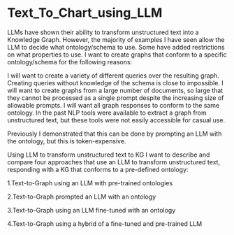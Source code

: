 # Text_To_Chart_using_LLM
LLMs have shown their ability to transform unstructured text into a Knowledge Graph. However, the majority of examples I have seen allow the LLM to decide what ontology/schema to use. Some have added restrictions on what properties to use. I want to create graphs that conform to a specific ontology/schema for the following reasons:

I will want to create a variety of different queries over the resulting graph. Creating queries without knowledge of the schema is close to impossible.
I will want to create graphs from a large number of documents, so large that they cannot be processed as a single prompt despite the increasing size of allowable prompts. I will want all graph responses to conform to the same ontology.
In the past NLP tools were available to extract a graph from unstructured text, but these tools were not easily accessible for casual use.

Previously I demonstrated that this can be done by prompting an LLM with the ontology, but this is token-expensive.

Using LLM to transform unstructured text to KG
I want to describe and compare four approaches that use an LLM to transform unstructured text, responding with a KG that conforms to a pre-defined ontology:

1.Text-to-Graph using an LLM with pre-trained ontologies

2.Text-to-Graph prompted an LLM with an ontology

3.Text-to-Graph using an LLM fine-tuned with an ontology

4.Text-to-Graph using a hybrid of a fine-tuned and pre-trained LLM

